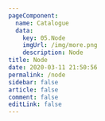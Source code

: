 ```yaml
---
pageComponent: 
  name: Catalogue
  data: 
    key: 05.Node
    imgUrl: /img/more.png
    description: Node
title: Node
date: 2020-03-11 21:50:56
permalink: /node
sidebar: false
article: false
comment: false
editLink: false
---
```

